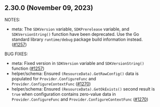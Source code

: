 ## 2.30.0 (November 09, 2023)

NOTES:

* meta: The `SDKVersion` variable, `SDKPrerelease` variable, and `SDKVersionString()` function have been deprecated. Use the Go standard library `runtime/debug` package build information instead. ([#1257](https://github.com/hashicorp/terraform-plugin-sdk/issues/1257))

BUG FIXES:

* meta: Fixed version in `SDKVersion` variable and `SDKVersionString()` function ([#1257](https://github.com/hashicorp/terraform-plugin-sdk/issues/1257))
* helper/schema: Ensured `(ResourceData).GetRawConfig()` data is populated for `Provider.ConfigureFunc` and `Provider.ConfigureContextFunc` ([#1270](https://github.com/hashicorp/terraform-plugin-sdk/issues/1270))
* helper/schema: Ensured `(ResourceData).GetOkExists()` second result is `true` when configuration contains zero-value data in `Provider.ConfigureFunc` and `Provider.ConfigureContextFunc` ([#1270](https://github.com/hashicorp/terraform-plugin-sdk/issues/1270))

